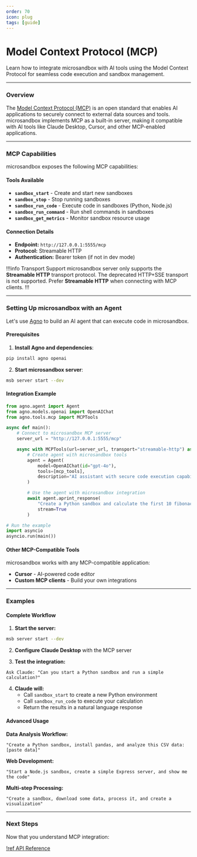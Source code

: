 ```yaml
---
order: 70
icon: plug
tags: [guide]
---
```


# Model Context Protocol (MCP)

Learn how to integrate microsandbox with AI tools using the Model Context Protocol for seamless code execution and sandbox management.

---

### Overview

The [Model Context Protocol (MCP)](https://modelcontextprotocol.io) is an open standard that enables AI applications to securely connect to external data sources and tools. microsandbox implements MCP as a built-in server, making it compatible with AI tools like Claude Desktop, Cursor, and other MCP-enabled applications.

---

### MCP Capabilities

microsandbox exposes the following MCP capabilities:

#### Tools Available
- **`sandbox_start`** - Create and start new sandboxes
- **`sandbox_stop`** - Stop running sandboxes
- **`sandbox_run_code`** - Execute code in sandboxes (Python, Node.js)
- **`sandbox_run_command`** - Run shell commands in sandboxes
- **`sandbox_get_metrics`** - Monitor sandbox resource usage

#### Connection Details

- **Endpoint:** `http://127.0.0.1:5555/mcp`
- **Protocol:** Streamable HTTP
- **Authentication:** Bearer token (if not in dev mode)

!!!info Transport Support
microsandbox server only supports the **Streamable HTTP** transport protocol. The deprecated HTTP+SSE transport is not supported. Prefer **Streamable HTTP** when connecting with MCP clients.
!!!

---

### Setting Up microsandbox with an Agent

Let's use [Agno](https://docs.agno.com) to build an AI agent that can execute code in microsandbox.

#### Prerequisites

1. **Install Agno and dependencies**:
```bash
pip install agno openai
```

2. **Start microsandbox server**:
```bash
msb server start --dev
```

#### Integration Example

```python
from agno.agent import Agent
from agno.models.openai import OpenAIChat
from agno.tools.mcp import MCPTools

async def main():
    # Connect to microsandbox MCP server
    server_url = "http://127.0.0.1:5555/mcp"

    async with MCPTools(url=server_url, transport="streamable-http") as mcp_tools:
        # Create agent with microsandbox tools
        agent = Agent(
            model=OpenAIChat(id="gpt-4o"),
            tools=[mcp_tools],
            description="AI assistant with secure code execution capabilities"
        )

        # Use the agent with microsandbox integration
        await agent.aprint_response(
            "Create a Python sandbox and calculate the first 10 fibonacci numbers",
            stream=True
        )

# Run the example
import asyncio
asyncio.run(main())
```

#### Other MCP-Compatible Tools

microsandbox works with any MCP-compatible application:

- **Cursor** - AI-powered code editor
- **Custom MCP clients** - Build your own integrations

---

### Examples

#### Complete Workflow

1. **Start the server:**
```bash
msb server start --dev
```

2. **Configure Claude Desktop** with the MCP server

3. **Test the integration:**
```
Ask Claude: "Can you start a Python sandbox and run a simple calculation?"
```

4. **Claude will:**
   - Call `sandbox_start` to create a new Python environment
   - Call `sandbox_run_code` to execute your calculation
   - Return the results in a natural language response

#### Advanced Usage

**Data Analysis Workflow:**
```
"Create a Python sandbox, install pandas, and analyze this CSV data: [paste data]"
```

**Web Development:**
```
"Start a Node.js sandbox, create a simple Express server, and show me the code"
```

**Multi-step Processing:**
```
"Create a sandbox, download some data, process it, and create a visualization"
```

---

### Next Steps

Now that you understand MCP integration:

[!ref API Reference](/references/api)
